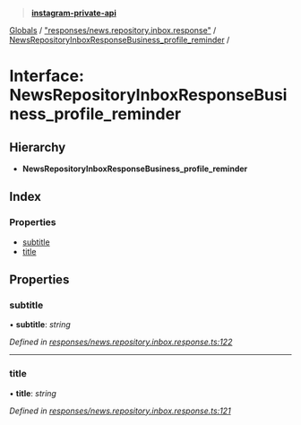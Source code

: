 > **[instagram-private-api](../README.md)**

[Globals](../README.md) / ["responses/news.repository.inbox.response"](../modules/_responses_news_repository_inbox_response_.md) / [NewsRepositoryInboxResponseBusiness_profile_reminder](_responses_news_repository_inbox_response_.newsrepositoryinboxresponsebusiness_profile_reminder.md) /

# Interface: NewsRepositoryInboxResponseBusiness_profile_reminder

## Hierarchy

* **NewsRepositoryInboxResponseBusiness_profile_reminder**

## Index

### Properties

* [subtitle](_responses_news_repository_inbox_response_.newsrepositoryinboxresponsebusiness_profile_reminder.md#subtitle)
* [title](_responses_news_repository_inbox_response_.newsrepositoryinboxresponsebusiness_profile_reminder.md#title)

## Properties

###  subtitle

• **subtitle**: *string*

*Defined in [responses/news.repository.inbox.response.ts:122](https://github.com/dilame/instagram-private-api/blob/01eb399/src/responses/news.repository.inbox.response.ts#L122)*

___

###  title

• **title**: *string*

*Defined in [responses/news.repository.inbox.response.ts:121](https://github.com/dilame/instagram-private-api/blob/01eb399/src/responses/news.repository.inbox.response.ts#L121)*